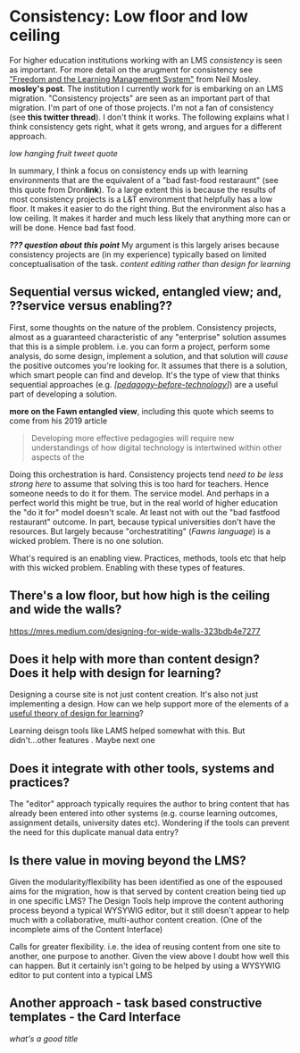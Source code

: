 

# Consistency: Low floor and low ceiling

For higher education institutions working with an LMS _consistency_ is seen as important. For more detail on the arugment for consistency see ["Freedom and the Learning Management System"](https://www.neilmosley.com/blog/freedom-and-the-lms) from Neil Mosley. **mosley's post**. The institution I currently work for is embarking on an LMS migration. "Consistency projects" are seen as an important part of that migration. I'm part of one of those projects. I'm not a fan of consistency (see **this twitter thread**). I don't think it works.  The following explains what I think consistency gets right, what it gets wrong, and argues for a different approach.

_low hanging fruit tweet quote_

In summary, I think a focus on consistency ends up with learning environments that are the equivalent of a "bad fast-food restaraunt" (see this quote from Dron**link**). To a large extent this is because the results of most consistency projects is a L&T environment that helpfully has a low floor. It makes it easier to do the right thing. But the environment also has a low ceiling. It makes it harder and much less likely that anything more can or will be done. Hence bad fast food. 

***??? question about this point*** My argument is this largely arises because consistency projects are (in my experience) typically based on limited conceptualisation of the task. _content editing rather than design for learning_

## Sequential versus wicked, entangled view; and, ??service versus enabling??

First, some thoughts on the nature of the problem. Consistency projects, almost as a guaranteed characteristic of any "enterprise" solution assumes that this is a simple problem. i.e. you can form a project, perform some analysis, do some design, implement a solution, and that solution will _cause_ the positive outcomes you're looking for. It assumes that there is a solution, which smart people can find and develop. It's the type of view that thinks sequential approaches (e.g. _[[pedagogy-before-technology]]_) are a useful part of developing a solution.

**more on the Fawn entangled view**, including this quote which seems to come from his 2019 article
> Developing more effective pedagogies will require new understandings of how digital technology is intertwined within other aspects of the

Doing this orchestration is hard. Consistency projects tend _need to be less strong here_ to assume that solving this is too hard for teachers. Hence someone needs to do it for them. The service model. And perhaps in a perfect world this might be true, but in the real world of higher education the "do it for" model doesn't scale. At least not with out the "bad fastfood restaurant" outcome. In part, because typical universities don't have the resources. But largely because "orchestratiting" (_Fawns language_) is a wicked problem. There is no one solution.

What's required is an enabling view. Practices, methods, tools etc that help with this wicked problem. Enabling with these types of features.

## There's a low floor, but how high is the ceiling and wide the walls?

https://mres.medium.com/designing-for-wide-walls-323bdb4e7277

## Does it help with more than content design? Does it help with design for learning?

Designing a course site is not just content creation. It's also not just implementing a design. How can we help support more of the elements of a [useful theory of design for learning](http://www.researchinlearningtechnology.net/index.php/rlt/article/view/19909)? 

Learning deisgn tools like LAMS helped somewhat with this. But didn't...other features .  Maybe next one

## Does it integrate with other tools, systems and practices?

The "editor" approach typically requires the author to bring content that has already been entered into other systems (e.g. course learning outcomes, assignment details, university dates etc). Wondering if the tools can prevent the need for this duplicate manual data entry?

## Is there value in moving beyond the LMS?

Given the modularity/flexibility has been identified as one of the espoused aims for the migration, how is that served by content creation being tied up in one specific LMS? The Design Tools help improve the content authoring process beyond a typical WYSYWIG editor, but it still doesn't appear to help much with a collaborative, multi-author content creation. (One of the incomplete aims of the Content Interface)

Calls for greater flexibility. i.e. the idea of reusing content from one site to another, one purpose to another. Given the view above I doubt how well this can happen. But it certainly isn't going to be helped by using a WYSYWIG editor to put content into a typical LMS		

## Another approach - task based constructive templates - the Card Interface

_what's a good title_







[//begin]: # "Autogenerated link references for markdown compatibility"
[pedagogy-before-technology]: ../../../sense/Design/pedagogy-before-technology "Pedagogy before technology"
[//end]: # "Autogenerated link references"